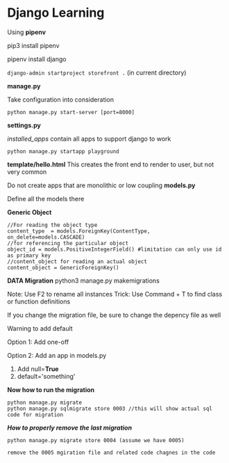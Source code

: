 # Django Learning

Using **pipenv** 

pip3 install pipenv 

pipenv install django

```django-admin startproject storefront .```  (in current directory)

**manage.py**

Take configuration into consideration
```
python manage.py start-server [port=8000]
```


**settings.py**

*installed_apps* contain all apps to support django to work
```
python manage.py startapp playground
```



**template/hello.html**
This creates the front end to render to user, but not very common


Do not create apps that are monolithic or low coupling
**models.py**

Define all the models there



**Generic Object**
```
//For reading the object type  
content_type  = models.ForeignKey(ContentType, on_delete=models.CASCADE) 
//for referencing the particular object
object_id = models.PositiveIntegerField() #limitation can only use id as primary key
//content_object for reading an actual object
content_object = GenericForeignKey()
```



**DATA Migration**
python3 manage.py makemigrations

Note: Use F2 to rename all instances
Trick: Use Command + T to find class or function definitions

If you change the migration file, be sure to change the depency file as well

Warning to add default

Option 1: Add one-off

Option 2: Add an app in models.py
1. Add null=**True**
2. default='something'

**Now how to run the migration**
```
python manage.py migrate
python manage.py sqlmigrate store 0003 //this will show actual sql code for migration
```

***How to properly remove the last migration***

```
python manage.py migrate store 0004 (assume we have 0005)

remove the 0005 mgiration file and related code chagnes in the code
```









